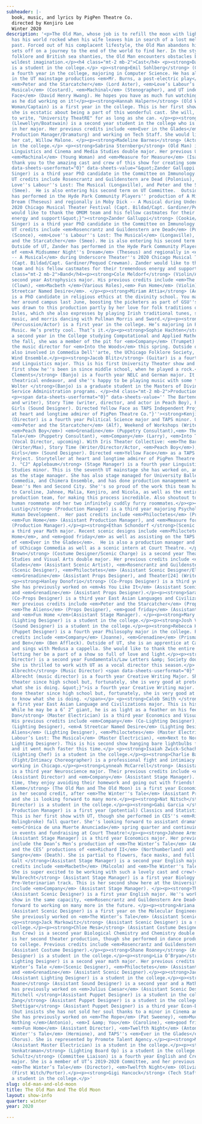 ```yaml
---
subheader: |-
  book, music, and lyrics by PigPen Theatre Co.
  directed by Kenjiro Lee
  Winter 2020
description: '<p>The Old Man, whose job is to refill the moon with light every night,
  has his world rocked when his wife leaves him in search of a lost melody from their
  past. Forced out of his complacent lifestyle, the Old Man abandons his duty and
  sets off on a journey to the end of the world to find her. In the style of Celtic
  folklore and British sea shanties, the Old Man encounters obstacles beyond your
  wildest imagination.</p><h4 class="mt-2 mb-2">Cast</h4> <p><strong>Dara Weinstein</strong> (Mabelu/Butcher)
  is a student in the college.</p> <p><strong>Emil Sohlberg</strong> (Callahan/Fishmonger) is
  a fourth year in the college, majoring in Computer Science. He has also appeared
  in the UT mainstage productions <em>Mr. Burns, a post-electric play</em> (Flanders),
  <em>Peter and the Starcatcher</em> (Lord Aster), <em>Love’s Labour’s Lost: A New
  Musical</em> (Costard), <em>Machinal</em> (Stenographer), and UT independent study <em>Yellow
  Face</em> (David Henry Hwang). He hopes you have as much fun watching this show
  as he did working on it!</p><p><strong>Hannah Halpern</strong> (Old Woman/Young
  Woman/Captain) is a first year in the college. This is her first show with UT, and
  she is ecstatic about being a part of this wonderful cast. She will, however, continue
  to write, "University TheatRE" for as long as she can. </p><p><strong>Lauren Melton</strong>
  (Llewellyn/Boatswain) is a second year student in the college who is very undecided
  in her major. Her previous credits include <em>Ever in the Glades</em> (Assistant
  Production Manager/Dramaturg) and working on Tech Staff. She would like to thank
  her cat, Willow Malone. </p><p><strong>Madeline Barnes</strong> (Actor) is a student
  in the college.</p> <p><strong>Sabrina Sternberg</strong> (Old Man) is a third year
  Linguistics and Cinema and Media Studies double major. Her previous UT credits include
  <em>Machinal</em> (Young Woman) and <em>Measure for Measure</em> (Isabella). A huge
  thank you to the amazing cast and crew of this show for creating something so magical! </p><p><span
  data-sheets-userformat="0}" data-sheets-value="&quot;Zander Galluppi (Cookie/Solomon/Ghost
  Singer) is a third year PhD candidate in the Committee on Immunology. Selected past
  UT credits include Rosencrantz and Guildenstern are Dead (Polonius), Grenadine (Sconce),
  Love''s Labour''s Lost: The Musical (Longaville), and Peter and the Starcatcher
  (Smee).  He is also entering his second term on UT Committee.  Outside of UT, Zander
  has performed in the Hyde Park Community Players'' production of A Midsummer Night''s
  Dream (Theseus) and regionally in Moby Dick -- A Musical during Underscore Theater''s
  2020 Chicago Musical Theater Festival (Capt. Bildad/Capt. Gardiner/Pequod Crewman).  Zander
  would like to thank the OMOM team and his fellow castmates for their tremendous
  energy and support!&quot;}"><strong>Zander Galluppi</strong> (Cookie/Solomon/Ghost
  Singer) is a third year PhD candidate in the Committee on Immunology. Selected past
  UT credits include <em>Rosencrantz and Guildenstern are Dead</em> (Polonius), <em>Grenadine</em>
  (Sconce), <em>Love''s Labour''s Lost: The Musical</em> (Longaville), and <em>Peter
  and the Starcatcher</em> (Smee). He is also entering his second term on UT Committee.
  Outside of UT, Zander has performed in the Hyde Park Community Players'' production
  of <em>A Midsummer Night''s Dream</em> (Theseus) and regionally in <em>Moby Dick
  -- A Musical</em> during Underscore Theater''s 2020 Chicago Musical Theater Festival
  (Capt. Bildad/Capt. Gardiner/Pequod Crewman). Zander would like to thank the OMOM
  team and his fellow castmates for their tremendous energy and support!</span></p><h4
  class="mt-2 mb-2">Band</h4><p><strong>Cole Meldorf</strong> (Violin/Actor) is a
  second year Astrophysics major. His previous credits include <em>The Winter''s Tale</em>
  (Clown), <em>Macbeth </em>(Various Roles),<em> Fun Home</em> (Violin),  and <em>A
  Streetcar Named Desire</em>. </p><p><strong>Miriam Attia</strong> (Accordion/Actor)
  is a PhD candidate in religious ethics at the divinity school. You may have spotted
  her around campus last June, boosting the picketers as part of GSU''s band. She
  was drawn to this production partly by her love for folk traditions of the British
  Isles, which she also expresses by playing Irish traditional tunes, singing sea
  music, and morris dancing with Pullman Morris and Sword.</p><p><strong>Omar Shohoud</strong>
  (Percussion/Actor) is a first year in the college. He’s majoring in Physics and
  Music. He’s pretty cool. That’s it.</p><p><strong>Sophie Hachten</strong> (Piano/Actor) is
  a second year in the College studying Computational and Applied Mathematics. In
  the fall, she was a member of the pit for <em>Company</em> (Trumpet) and will be
  the music director for <em>Into the Woods</em> this spring. Outside of UT, she is
  also involved in Commedia Dell''arte, the UChicago Folklore Society, and the University
  Wind Ensemble.</p><p><strong>Jacob Blitz</strong> (Guitar) is a fourth year Philosophy
  and Linguistics major. This is his first University Theater show and in fact the
  first show he''s been in since middle school, when he played a rock.</p><p><strong>Grace
  Clements</strong> (Banjo) is a fourth year NELC and German major. It''s her first
  theatrical endeavor, and she''s happy to be playing music with some talented people!</p><p><strong>Derek
  Wolter </strong>(Banjo) is a graduate student in the Masters of Divinity and Social
  Service Administration programs. </p><h4 class="mt-2 mb-2">Production Staff</h4>
  <p><span data-sheets-userformat="0}" data-sheets-value='' The Bartender Scene (Max
  and writer), Story Time (writer, director, and actor in Peach Boy), For Colored
  Girls (Sound Designer). Directed Yellow Face as TAPS Independent Project. Storyteller
  at heart and longtime admirer of PigPen Theatre Co."}''><strong>Kenjiro Lee</strong>
  (Director) is a fourth year Political Science major and TAPS minor. UT credits:
  <em>Peter and the Starcatcher</em> (Alf), Weekend of Workshops (Writer/Director,
  <em>Peach Boy</em>) <em>Grenadine</em> (Puppetry Consultant),<em> The Winter''s
  Tale</em> (Puppetry Consultant), <em>Company</em> (Larry), <em>Into The Woods</em>
  (Vocal Director, upcoming). With Iris Theater Collective: <em>The Bartender Scene</em>
  (Writer/Max), Story Time (Writer/Director/Actor, <em>Peach Boy</em>), <em>For Colored
  Girls</em> (Sound Designer). Directed <em>Yellow Face</em> as a TAPS Independent
  Project. Storyteller at heart and longtime admirer of PigPen Theatre Co.</span></p><p><strong>Carolyn
  J. "CJ" Applebaum</strong> (Stage Manager) is a fourth year Linguistics major/Digital
  Studies minor. This is the seventh UT mainstage she has worked on, and her third
  as the stage manager. She has also stage managed for University Ballet, UChicago
  Commedia, and Chimera Ensemble, and has done production management work for the
  Dean''s Men and Second City. She''s so proud of the work this team has done--shoutout
  to Caroline, Jahnee, Malia, Kenjiro, and Nicola, as well as the entire cast and
  production team, for making this process incredible. Also shoutout to her one fantastic
  human roommate and her two infinitely cuddly furry roommates.</p><p><strong>Nicola
  Lustig</strong> (Production Manager) is a third year majoring Psychology and Comparative
  Human Development.  Her past credits include <em>Philoctetes</em> (Production Manager),
  <em>Fun Home</em> (Assistant Production Manager), and <em>Measure for Measure</em>
  (Production Manager).</p><p><strong>Ethan Schondorf </strong>(Scenic Designer) is
  a third year Math major. Recent scenic designs include <em>Philoctetes</em>, <em>Fun
  Home</em>, and <em>good friday</em> as well as assisting on the TAPS Pro-Show production
  of <em>Ever in the Glades</em>.  He is also a production manager and ensemble member
  of UChicago Commedia as well as a scenic intern at Court Theatre. </p><p><strong>Rea
  Brown</strong> (Costume Designer/Scenic Charge) is a second year Theater &amp; Performance
  Studies and Visual Arts double major. Her previous credits include <em>Ever In The
  Glades</em> (Assistant Scenic Artist), <em>Rosencrantz and Guildenstern Are Dead</em>
  (Scenic Designer), <em>Philoctetes</em> (Assistant Scenic Designer/Electrician),
  <em>Grenadine</em> (Assistant Props Designer), and Theater[24] (Writer/Designer).</p>
  <p><strong>Hanley Donofrio</strong> (Co-Props Designer) is a third year in the college.
  She has previously worked on <em>As You Like It</em> (Assistant Scenic Designer)
  and <em>Grenadine</em> (Assistant Props Designer).</p><p><strong>Sara Everson</strong>
  (Co-Props Designer) is a third year East Asian Languages and Civilizations major.
  Her previous credits include <em>Peter and the Starcatcher</em> (Props Designer),
  <em>The Aliens</em> (Props Designer), <em>good friday</em> (Assistant Stage Manager)
  and <em>Fun Home </em>(Assistant Stage Manager). </p><p><strong>Mary Mouton</strong>
  (Lighting Designer) is a student in the college.</p><p><strong>Josh Villers</strong>
  (Sound Designer) is a student in the college.</p><p><strong>Rebecca Husk</strong>
  (Puppet Designer) is a fourth year Philosophy major in the college. Past acting
  credits include <em>Company</em> (Joanne), <em>Grenadine</em> (Prismatic), and <em>Matt
  and Ben</em> (Ben Affleck). Outside of UT, she is an apprentice at Cabinet of Curiosity
  and sings with Medusa a cappella. She would like to thank the entire OMOM team for
  letting her be a part of a show so full of love and light.</p><p><strong>Kim Vance</strong> (Vocal
  Director) is a second year Fundamentals/Law Letters &amp; Society double major.
  She is thrilled to work with UT as a vocal director this season.</p> <p><strong>Rosie
  Albrecht</strong> (Music Director) <span data-sheets-userformat="0}" data-sheets-value="&quot;Rosie
  Albrecht (music director) is a fourth year Creative Writing Major. She hasn''t done
  theater since high school but, fortunately, she is very good at pretending to know
  what she is doing. &quot;}">is a fourth year Creative Writing major. She hasn''t
  done theater since high school but, fortunately, she is very good at pretending
  to know what she is doing. </span></p> <p><strong>Caleb Smith </strong>(Choreographer) is
  a first year East Asian Language and Civilizations major. This is his first UT credit.
  While he may be a 6’ 2” giant, he is as light as a feather on his feet.</p><p><strong>Fred
  Dan</strong> (Master Electrician) is a third year Economics and Visual Arts major.
  His previous credits include <em>Company</em> (Co-Lighting Designer), <em>Fun Home</em>
  (Lighting Designer), <em>A Streetcar Named Desire</em> (Lighting Designer), <em>The
  Aliens</em> (Lighting Designer), <em>Philoctetes</em> (Master Electrician), <em>Love’s
  Labour’s Lost: The Musical</em> (Master Electrician), <em>Next to Normal </em>(Assistant
  Lighting Designer). This is his second show hanging bare lightbulbs from the cats
  and it went much faster this time.</p> <p><strong>Isaiah Zwick-Schachter</strong>
  (Lighting Chef) is a student in the college.</p><p><strong>Charlie Baker</strong>
  (Fight/Intimacy Choreographer) is a professional fight and intimiacy choreographer
  working in Chicago.</p><p><strong>Lynneah McCarrell</strong> (Assistant Director)
  is a third year Neuroscience major. Their previous credits include <em>Eurydice</em>
  (Assistant Director) and <em>Company</em> (Assistant Stage Manager). In their free
  time, they enjoy avoiding their homework and going out with friends! </p><p><strong>Reese
  Klemm</strong> (The Old Man and The Old Moon) is a first year Economics major. This
  is her second credit, after <em>The Winter''s Tale</em> (Assistant Production Manager),
  and she is looking forward to many more.</p><p><strong>Nat Nitsch</strong> (Assistant Music
  Director) is a student in the college.</p><p><strong>Gabi Garcia </strong>(Assistant
  Production Manager) is a first year (potential) Classics and Statistics double major.
  This is her first show with UT, though she performed in CES''s <em>Richard II</em> (Henry
  Bolingbroke) fall quarter. She''s looking forward to assistant dramaturg-ing on
  <em>Crónica de una Muerte Anunciada</em> spring quarter and continuing her work
  in events and fundraising at Court Theatre!</p><p><strong>Jahnee Armstead</strong>
  (Assistant Stage Manager) is a third year Economics major. Her previous credits
  include the Dean’s Men’s production of <em>The Winter’s Tale</em> (Antigonus/Autolycus),
  and the CES’ productions of <em>Richard II</em> (Northumberland) and <em>Bodas de
  Sangre</em> (Death). She is partial to flowers, face masks, and full moons. </p><p><strong>Caroline
  Galt </strong>(Assistant Stage Manager) is a second year English major. Her previous
  credits include <em>Macbeth</em> (Malcolm) and <em>The Winter''s Tale </em>(Camillo).
  She is super excited to be working with such a lovely cast and crew!</p><p><strong>Malia
  Wulbrecht</strong> (Assistant Stage Manager) is a first year Biology major on a
  Pre-Veterinarian track. This is her second show here at the University - her credits
  include <em>Company</em> (Assistant Stage Manager). </p><p><strong>Thomas Nielsen</strong>
  (Assistant Scenic Designer) is a first year English major. He''s worked on one previous
  show in the same capacity, <em>Rosencrantz and Guildenstern Are Dead</em>, and looks
  forward to working on many more in the future. </p><p><strong>Ariana Baginski</strong>
  (Assistant Scenic Designer) is a first year on the Molecular Engineering track.
  She previously worked on <em>The Winter’s Tale</em> (Assistant Scenic Designer).</p>
  <p><strong>Jack Markowitz</strong> (Assistant Scenic Designer) is a student in the
  college.</p><p><strong>Chloe Mesa</strong> (Assistant Costume Designer/Wardrobe
  Run Crew) is a second year Biological Chemistry and Chemistry double major. This
  is her second theater production, though she performed in dance productions prior
  to college. Previous credits include <em>Rosencrantz and Guildenstern Are Dead</em>
  (Assistant Costume Designer).</p><p><strong>Shane Rooney</strong> (Assistant Costume
  Designer) is a student in the college.</p><p><strong>Lia O’Bryan</strong> (Assistant
  Lighting Designer) is a second year math major. Her previous credits include <em>The
  Winter’s Tale </em>(Scenic Designer), <em>Philoctetes</em> (Assistant Scenic Designer),
  and <em>Grenadine</em> (Assistant Scenic Designer).</p><p><strong>Jack Chen</strong>
  (Assistant Lighting Designer) is a student in the college.</p><p><strong>Arielle
  Roane</strong> (Assistant Sound Designer) is a second year and a Math major. She
  has previously worked on <em>Julius Caesar</em> (Assistant Scenic Designer).</p><p><strong>Ah''Shaiyah
  Mitchell </strong>(Assistant Puppet Designer) is a student in the college.</p> <p><strong>Brandon
  Zang</strong> (Assistant Puppet Designer) is a student in the college.</p><p><strong>Shreya
  Shettigar</strong> (Assistant Puppet Designer) is a third year Econ-Business major
  (but insists she has not sold her soul thanks to a minor in Cinema and Media Studies).
  She has previously worked on <em>The Rope</em> (Pat Sweeney), <em>Much Ado About
  Nothing </em>(Antonio), <em>I &amp; You</em> (Caroline), <em>good friday</em> (Natalie),
  <em>Fun Home</em> (Assistant Director), <em>Twelfth Night</em> (Antonio), <em>The
  Winter''s Tale</em> (Hermione), and TAPS''s <em>Ever in the Glades</em> (Female
  Chorus). She is represented by Promote Talent Agency.</p><p><strong>Marly Santora</strong>
  (Assistant Master Electrician) is a student in the college.</p><p><strong>Arjun
  Venkatraman</strong> (Lighting Board Op) is a student in the college.</p><p><strong>Claire
  Schultz</strong> (Committee Liaison) is a fourth year English and Creative Writing
  major. She is a member of UT’s 2019-2020 Committee, and her previous credits include
  <em>The Winter’s Tale</em> (Director), <em>Twelfth Night</em> (Olivia), and <em>Macbeth</em>
  (First Witch/Porter).</p><p><strong>Gigi Hancock</strong> (Tech Staff Liaison) is
  a student in the college.</p>'
slug: old-man-and-old-moon
title: The Old Man And The Old Moon
layout: show-info
quarter: winter
year: 2020

---
```

